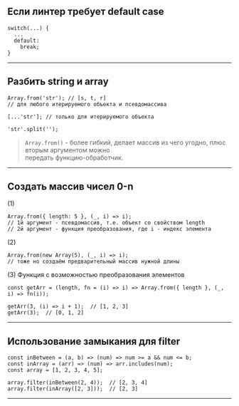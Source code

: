 ## Если линтер требует default case

```
switch(...) {
  ...
  default:
    break;
}
```

___

## Разбить string и array

```
Array.from('str'); // [s, t, r]
// для любого итерируемого объекта и псевдомассива

[...'str']; // только для итерируемого объекта

'str'.split('');
```

> `Array.from()` - более гибкий, делает массив из чего угодно, плюс вторым аргументом можно  
> передать функцию-обработчик.
 ___

## Создать массив чисел 0-n

(1)
```
Array.from({ length: 5 }, (_, i) => i);
// 1й аргумент - псевдомассив, т.е. объект со свойством length
// 2й аргумент - функция преобразования, где i - индекс элемента
```

(2)
```
Array.from(new Array(5), (_, i) => i);
// тоже но создаём предварительный массив нужной длины
```

(3) Функция с возможностью преобразования элементов

```
const getArr = (length, fn = (i) => i) => Array.from({ length }, (_, i) => fn(i));

getArr(3, (i) => i + 1);  // [1, 2, 3]
getArr(3);  // [0, 1, 2]
```

___

## Использование замыкания для filter

```
const inBetween = (a, b) => (num) => num >= a && num <= b;
const inArray = (arr) => (num) => arr.includes(num);
const array = [1, 2, 3, 4, 5];

array.filter(inBetween(2, 4));  // [2, 3, 4]
array.filter(inArray([2, 3]));  // [2, 3]
```

___


